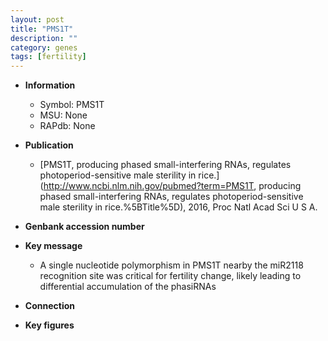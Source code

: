 ```yaml
---
layout: post
title: "PMS1T"
description: ""
category: genes
tags: [fertility]
---
```


* **Information**  
    + Symbol: PMS1T  
    + MSU: None  
    + RAPdb: None  

* **Publication**  
    + [PMS1T, producing phased small-interfering RNAs, regulates photoperiod-sensitive male sterility in rice.](http://www.ncbi.nlm.nih.gov/pubmed?term=PMS1T, producing phased small-interfering RNAs, regulates photoperiod-sensitive male sterility in rice.%5BTitle%5D), 2016, Proc Natl Acad Sci U S A.

* **Genbank accession number**  

* **Key message**  
    + A single nucleotide polymorphism in PMS1T nearby the miR2118 recognition site was critical for fertility change, likely leading to differential accumulation of the phasiRNAs

* **Connection**  

* **Key figures**  


